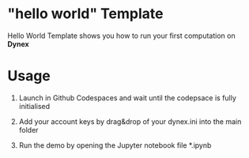 # "hello world" Template
Hello World Template shows you how to run your first computation on <strong>Dynex</strong>

# Usage

1. Launch in Github Codespaces and wait until the codepsace is fully initialised

2. Add your account keys by drag&drop of your dynex.ini into the main folder

3. Run the demo by opening the Jupyter notebook file *.ipynb
